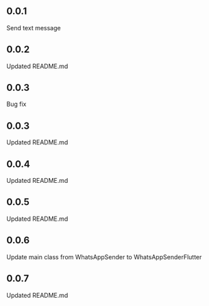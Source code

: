 ## 0.0.1
Send text message

## 0.0.2
Updated README.md

## 0.0.3
Bug fix

## 0.0.3
Updated README.md

## 0.0.4
Updated README.md

## 0.0.5
Updated README.md

## 0.0.6
Update main class from WhatsAppSender to WhatsAppSenderFlutter

## 0.0.7
Updated README.md